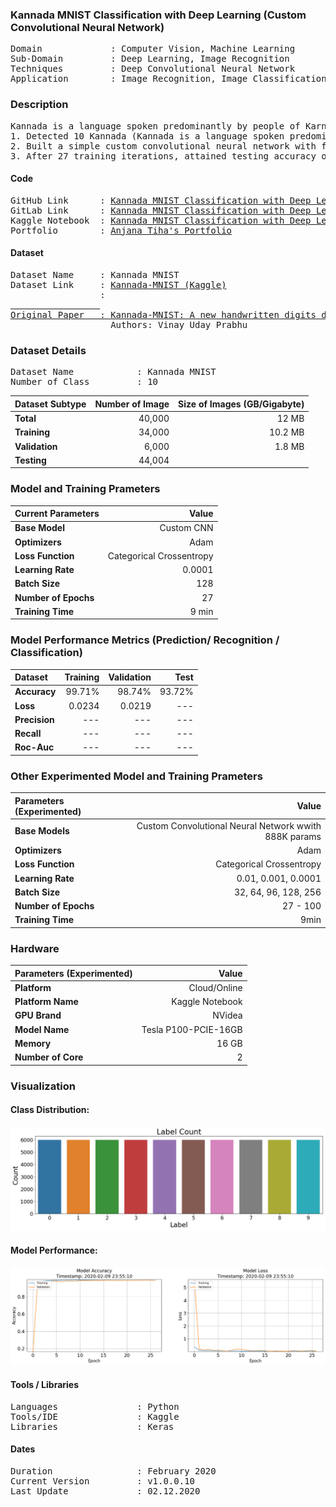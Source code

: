 ### Kannada MNIST Classification with Deep Learning (Custom Convolutional Neural Network) 
<pre>
Domain             : Computer Vision, Machine Learning
Sub-Domain         : Deep Learning, Image Recognition
Techniques         : Deep Convolutional Neural Network
Application        : Image Recognition, Image Classification
</pre>

### Description
<pre>
Kannada is a language spoken predominantly by people of Karnataka in southwestern India. The language has roughly 45 million native speakers and is written using the Kannada script.
1. Detected 10 Kannada (Kannada is a language spoken predominantly by people of Karnataka in southwestern India. The language has roughly 45 million native speakers) digits from images with Custom Convolutional Neural Network.
2. Built a simple custom convolutional neural network with few 2D convolutional, Maxpool and 1 dense layer with around 888K trainable params.
3. After 27 training iterations, attained testing accuracy of 97.70% and loss 0.03 on 60K (12MB+) OCR image dataset.
</pre>

#### Code
<pre>
GitHub Link      : <a href=https://github.com/anjanatiha/Kannada-MNIST-Classification-with-Deep-Learning>Kannada MNIST Classification with Deep Learning (GitHub)</a>
GitLab Link      : <a href=https://gitlab.com/anjanatiha/Kannada-MNIST-Classification-with-Deep-Learning>Kannada MNIST Classification with Deep Learning (GitLab)</a>
Kaggle Notebook  : <a href=https://www.kaggle.com/anjanatiha/kannada-mnist-classification-with-deep-learning>Kannada MNIST Classification with Deep Learning</a>
Portfolio        : <a href=https://anjanatiha.wixsite.com/website>Anjana Tiha's Portfolio</a>
</pre>

#### Dataset
<pre>
Dataset Name     : Kannada MNIST
Dataset Link     : <a href=https://www.kaggle.com/c/Kannada-MNIST>Kannada-MNIST (Kaggle)</a>
                 : <a href=https://github.com/vinayprabhu/Kannada_MNIST (GitHub Original Dataset)</a>
                 
Original Paper   : <a href=https://arxiv.org/abs/1908.01242>Kannada-MNIST: A new handwritten digits dataset for the Kannada language</a> 
                   Authors: Vinay Uday Prabhu 
</pre>

### Dataset Details
<pre>
Dataset Name            : Kannada MNIST
Number of Class         : 10
</pre>

| Dataset Subtype | Number of Image | Size of Images (GB/Gigabyte) |
| :-------------- | --------------: | ---------------------------: |
| **Total**       | 40,000          | 12 MB                        |
| **Training**    | 34,000          | 10.2 MB                      |
| **Validation**  | 6,000           | 1.8 MB                       |
| **Testing**     | 44,004          |                       |


### Model and Training Prameters
| Current Parameters   | Value                                                       |
| :------------------- | ----------------------------------------------------------: |
| **Base Model**       | Custom CNN                                                  |
| **Optimizers**       | Adam                                                        |
| **Loss Function**    | Categorical Crossentropy                                    |
| **Learning Rate**    | 0.0001                                                      |
| **Batch Size**       | 128                                                         |                                     
| **Number of Epochs** | 27                                                          |
| **Training Time**    | 9 min                                                       |


### Model Performance Metrics (Prediction/ Recognition / Classification)
| Dataset              | Training       | Validation    | Test      |                                 
| :------------------- | -------------: | ------------: | --------: |
| **Accuracy**         | 99.71%         | 98.74%        | 93.72%    |
| **Loss**             | 0.0234         | 0.0219        | ---       |
| **Precision**        | ---            | ---           | ---       |
| **Recall**           | ---            | ---           | ---       |
| **Roc-Auc**          | ---            | ---           | ---       |


### Other Experimented Model and Training Prameters
| Parameters (Experimented) | Value                                                  |
| :------------------------ | -----------------------------------------------------: |
| **Base Models**           | Custom Convolutional Neural Network wwith 888K params  |
| **Optimizers**            | Adam                                                   |
| **Loss Function**         | Categorical Crossentropy                               |
| **Learning Rate**         | 0.01, 0.001, 0.0001                                    |
| **Batch Size**            | 32, 64, 96, 128, 256                                   |                                     
| **Number of Epochs**      | 27 - 100                                               |
| **Training Time**         | 9min                                                   |


### Hardware
| Parameters (Experimented) | Value                                                  |
| :------------------------ | -----------------------------------------------------: |
| **Platform**              | Cloud/Online                                           |
| **Platform Name**         | Kaggle Notebook                                        |
| **GPU Brand**             | NVidea                                                 |
| **Model Name**            | Tesla P100-PCIE-16GB                                   |
| **Memory**                | 16 GB                                                  |
| **Number of Core**        | 2                                                      |


### Visualization
#### Class Distribution: 
<kbd>
<img src=https://github.com/anjanatiha/Kannada-MNIST-Classification-with-Deep-Learning/blob/master/demo/images/class-dist.png>
</kbd>

#### Model Performance: 
<kbd>
<img src=https://github.com/anjanatiha/Kannada-MNIST-Classification-with-Deep-Learning/blob/master/demo/report/hist.png>
</kbd>

<!--
##### Sample Output: 
<kbd>
<img src=https://github.com/anjanatiha/Histopathologic-Cancer-Detection/blob/master/demo/sample/sample.png>
</kbd>

<kbd>
<a href=https://github.com/anjanatiha/Histopathologic-Cancer-Detection/blob/master/demo/images/result.png>See More Images</a>
</kbd>

##### Confusion Matrix: 
<kbd>
<img src=https://github.com/anjanatiha/Histopathologic-Cancer-Detection/blob/master/demo/report/CM.png alt="Confusion Matrix" width=800px height=600px>
</kbd>
-->

#### Tools / Libraries
<pre>
Languages               : Python
Tools/IDE               : Kaggle
Libraries               : Keras
</pre>

#### Dates
<pre>
Duration                : February 2020 
Current Version         : v1.0.0.10
Last Update             : 02.12.2020
</pre>
